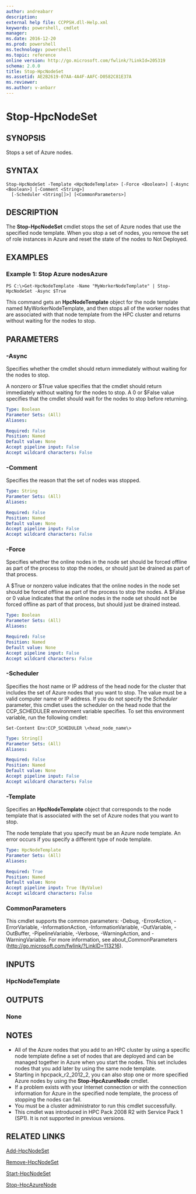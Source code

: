 ```yaml
---
author: andreabarr
description:
external help file: CCPPSH.dll-Help.xml
keywords: powershell, cmdlet
manager:
ms.date: 2016-12-20
ms.prod: powershell
ms.technology: powershell
ms.topic: reference
online version: http://go.microsoft.com/fwlink/?LinkId=205319
schema: 2.0.0
title: Stop-HpcNodeSet
ms.assetid: AE2B2619-07AA-4A4F-AAFC-D0582C81E37A
ms.reviewer:
ms.author: v-anbarr
---
```


# Stop-HpcNodeSet

## SYNOPSIS
Stops a set of Azure nodes.

## SYNTAX

```
Stop-HpcNodeSet -Template <HpcNodeTemplate> [-Force <Boolean>] [-Async <Boolean>] [-Comment <String>]
  [-Scheduler <String[]>] [<CommonParameters>]
```

## DESCRIPTION
The **Stop-HpcNodeSet** cmdlet stops the set of Azure nodes that use the specified node template.
When you stop a set of nodes, you remove the set of role instances in Azure and reset the state of the nodes to Not Deployed.

## EXAMPLES

### Example 1: Stop Azure nodesAzure
```
PS C:\>Get-HpcNodeTemplate -Name "MyWorkerNodeTemplate" | Stop-HpcNodeSet -Async $True
```

This command gets an **HpcNodeTemplate** object for the node template named MyWorkerNodeTemplate, and then stops all of the worker nodes that are associated with that node template from the HPC cluster and returns without waiting for the nodes to stop.

## PARAMETERS

### -Async
Specifies whether the cmdlet should return immediately without waiting for the nodes to stop.

A nonzero or $True value specifies that the cmdlet should return immediately without waiting for the nodes to stop.
A 0 or $False value specifies that the cmdlet should wait for the nodes to stop before returning.

```yaml
Type: Boolean
Parameter Sets: (All)
Aliases:

Required: False
Position: Named
Default value: None
Accept pipeline input: False
Accept wildcard characters: False
```

### -Comment
Specifies the reason that the set of nodes was stopped.

```yaml
Type: String
Parameter Sets: (All)
Aliases:

Required: False
Position: Named
Default value: None
Accept pipeline input: False
Accept wildcard characters: False
```

### -Force
Specifies whether the online nodes in the node set should be forced offline as part of the process to stop the nodes, or should just be drained as part of that process.

A $True or nonzero value indicates that the online nodes in the node set should be forced offline as part of the process to stop the nodes.
A $False or 0 value indicates that the online nodes in the node set should not be forced offline as part of that process, but should just be drained instead.

```yaml
Type: Boolean
Parameter Sets: (All)
Aliases:

Required: False
Position: Named
Default value: None
Accept pipeline input: False
Accept wildcard characters: False
```

### -Scheduler
Specifies the host name or IP address of the head node for the cluster that includes the set of Azure nodes that you want to stop.
The value must be a valid computer name or IP address.
If you do not specify the *Scheduler* parameter, this cmdlet uses the scheduler on the head node that the CCP_SCHEDULER environment variable specifies.
To set this environment variable, run the following cmdlet:

`Set-Content Env:CCP_SCHEDULER \<head_node_name\>`

```yaml
Type: String[]
Parameter Sets: (All)
Aliases:

Required: False
Position: Named
Default value: None
Accept pipeline input: False
Accept wildcard characters: False
```

### -Template
Specifies an **HpcNodeTemplate** object that corresponds to the node template that is associated with the set of Azure nodes that you want to stop.

The node template that you specify must be an Azure node template.
An error occurs if you specify a different type of node template.

```yaml
Type: HpcNodeTemplate
Parameter Sets: (All)
Aliases:

Required: True
Position: Named
Default value: None
Accept pipeline input: True (ByValue)
Accept wildcard characters: False
```

### CommonParameters
This cmdlet supports the common parameters: -Debug, -ErrorAction, -ErrorVariable, -InformationAction, -InformationVariable, -OutVariable, -OutBuffer, -PipelineVariable, -Verbose, -WarningAction, and -WarningVariable. For more information, see about_CommonParameters (http://go.microsoft.com/fwlink/?LinkID=113216).

## INPUTS

### HpcNodeTemplate

## OUTPUTS

### None

## NOTES
* All of the Azure nodes that you add to an HPC cluster by using a specific node template define a set of nodes that are deployed and can be managed together in Azure when you start the nodes. This set includes nodes that you add later by using the same node template.
* Starting in hpcpack_r2_2012_2, you can also stop one or more specified Azure nodes by using the **Stop-HpcAzureNode** cmdlet.
* If a problem exists with your Internet connection or with the connection information for Azure in the specified node template, the process of stopping the nodes can fail.
* You must be a cluster administrator to run this cmdlet successfully.
* This cmdlet was introduced in HPC Pack 2008 R2 with Service Pack 1 (SP1). It is not supported in previous versions.

## RELATED LINKS

[Add-HpcNodeSet](./Add-HpcNodeSet.md)

[Remove-HpcNodeSet](./Remove-HpcNodeSet.md)

[Start-HpcNodeSet](./Start-HpcNodeSet.md)

[Stop-HpcAzureNode](./Stop-HpcAzureNode.md)
